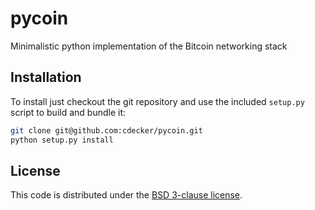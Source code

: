 
pycoin
======
Minimalistic python implementation of the Bitcoin networking stack

Installation
------------
To install just checkout the git repository and use the included `setup.py` script to build and bundle it:

```bash
git clone git@github.com:cdecker/pycoin.git
python setup.py install
```

License
-------
This code is distributed under the [BSD 3-clause license](http://en.wikipedia.org/wiki/BSD_licenses#3-clause_license_.28.22Revised_BSD_License.22.2C_.22New_BSD_License.22.2C_or_.22Modified_BSD_License.22.29).


